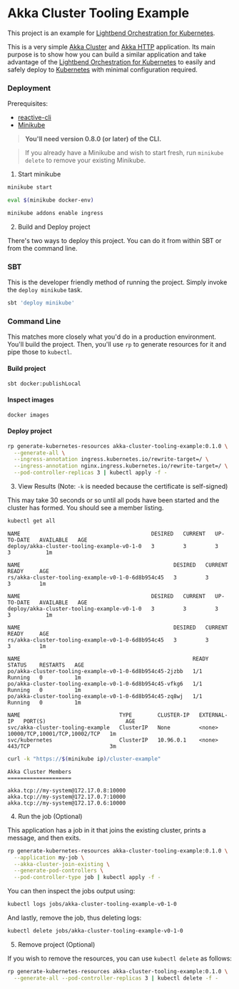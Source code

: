 # Akka Cluster Tooling Example

This project is an example for [Lightbend Orchestration for Kubernetes](https://developer.lightbend.com/docs/lightbend-orchestration-kubernetes/latest/).

This is a very simple [Akka Cluster](https://doc.akka.io/docs/akka/snapshot/cluster-usage.html) and 
[Akka HTTP](https://doc.akka.io/docs/akka-http/current/scala/http/) application. Its main purpose is to show how you 
can build a similar application and take advantage of the [Lightbend Orchestration for Kubernetes](https://developer.lightbend.com/docs/lightbend-orchestration-kubernetes/latest/)
to easily and safely deploy to [Kubernetes](https://kubernetes.io/) with minimal configuration required.

### Deployment

Prerequisites:

* [reactive-cli](https://developer.lightbend.com/docs/lightbend-orchestration-kubernetes/latest/cli-installation.html#install-the-cli)
* [Minikube](https://github.com/kubernetes/minikube#installation)

> **You'll need version 0.8.0 (or later) of the CLI.**

> If you already have a Minikube and wish to start fresh, run `minikube delete` to remove your existing Minikube.

1) Start minikube

```bash
minikube start

eval $(minikube docker-env)

minikube addons enable ingress
```

2) Build and Deploy project

There's two ways to deploy this project. You can do it from within SBT or from the command line.

### SBT

This is the developer friendly method of running the project. Simply invoke the `deploy minikube` task.

```bash
sbt 'deploy minikube'
```

### Command Line

This matches more closely what you'd do in a production environment. You'll build the project. Then, you'll use `rp`
to generate resources for it and pipe those to `kubectl`.

#### Build project

```bash
sbt docker:publishLocal
```

#### Inspect images

```bash
docker images
```

#### Deploy project

```bash
rp generate-kubernetes-resources akka-cluster-tooling-example:0.1.0 \
  --generate-all \
  --ingress-annotation ingress.kubernetes.io/rewrite-target=/ \
  --ingress-annotation nginx.ingress.kubernetes.io/rewrite-target=/ \
  --pod-controller-replicas 3 | kubectl apply -f -
```

3) View Results (Note: `-k` is needed because the certificate is self-signed)

This may take 30 seconds or so until all pods have been started and the cluster has formed. You should see a member
listing.

```bash
kubectl get all
```

```
NAME                                         DESIRED   CURRENT   UP-TO-DATE   AVAILABLE   AGE
deploy/akka-cluster-tooling-example-v0-1-0   3         3         3            3           1m

NAME                                                DESIRED   CURRENT   READY     AGE
rs/akka-cluster-tooling-example-v0-1-0-6d8b954c45   3         3         3         1m

NAME                                         DESIRED   CURRENT   UP-TO-DATE   AVAILABLE   AGE
deploy/akka-cluster-tooling-example-v0-1-0   3         3         3            3           1m

NAME                                                DESIRED   CURRENT   READY     AGE
rs/akka-cluster-tooling-example-v0-1-0-6d8b954c45   3         3         3         1m

NAME                                                      READY     STATUS    RESTARTS   AGE
po/akka-cluster-tooling-example-v0-1-0-6d8b954c45-2jzbb   1/1       Running   0          1m
po/akka-cluster-tooling-example-v0-1-0-6d8b954c45-vfkg6   1/1       Running   0          1m
po/akka-cluster-tooling-example-v0-1-0-6d8b954c45-zq8wj   1/1       Running   0          1m

NAME                               TYPE        CLUSTER-IP   EXTERNAL-IP   PORT(S)                         AGE
svc/akka-cluster-tooling-example   ClusterIP   None         <none>        10000/TCP,10001/TCP,10002/TCP   1m
svc/kubernetes                     ClusterIP   10.96.0.1    <none>        443/TCP                         3m
```

```bash
curl -k "https://$(minikube ip)/cluster-example"
```

```
Akka Cluster Members
====================

akka.tcp://my-system@172.17.0.8:10000
akka.tcp://my-system@172.17.0.7:10000
akka.tcp://my-system@172.17.0.6:10000
```

4) Run the job (Optional)

This application has a job in it that joins the existing cluster, prints a message, and then exits.

```bash
rp generate-kubernetes-resources akka-cluster-tooling-example:0.1.0 \
  --application my-job \
  --akka-cluster-join-existing \
  --generate-pod-controllers \
  --pod-controller-type job | kubectl apply -f -
```

You can then inspect the jobs output using:

```bash
kubectl logs jobs/akka-cluster-tooling-example-v0-1-0
```

And lastly, remove the job, thus deleting logs:

```bash
kubectl delete jobs/akka-cluster-tooling-example-v0-1-0
```

5) Remove project (Optional)

If you wish to remove the resources, you can use `kubectl delete` as follows:

```bash
rp generate-kubernetes-resources akka-cluster-tooling-example:0.1.0 \
  --generate-all --pod-controller-replicas 3 | kubectl delete -f -
```

